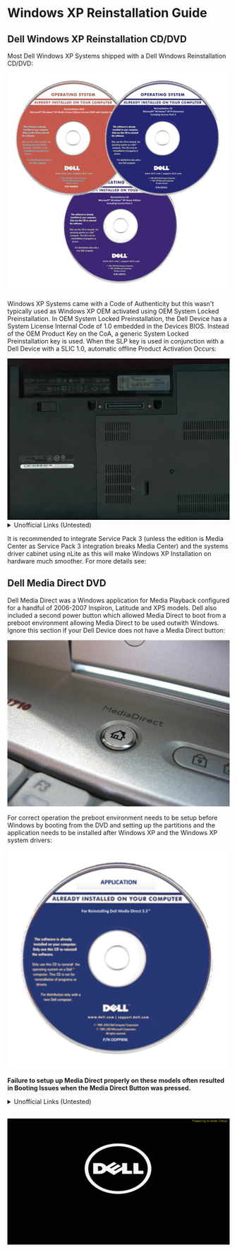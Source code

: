 # Windows XP Reinstallation Guide

## Dell Windows XP Reinstallation CD/DVD

Most Dell Windows XP Systems shipped with a Dell Windows Reinstallation CD/DVD:

<img src='./images/img_001.png' alt='img_001' width='600'/>

Windows XP Systems came with a Code of Authenticity but this wasn't typically used as Windows XP OEM activated using OEM System Locked Preinstallation. In OEM System Locked Preinstallation, the Dell Device has a System License Internal Code of 1.0 embedded in the Devices BIOS. Instead of the OEM Product Key on the CoA, a generic System Locked Preinstallation key is used. When the SLP key is used in conjunction with a Dell Device with a SLIC 1.0, automatic offline Product Activation Occurs:

<img src='./images/img_002.png' alt='img_002' width='600'/>

<details>
  <summary>Unofficial Links (Untested)</summary>

Unofficially a copy of the Dell Windows XP Reinstallation ISO appears to be listed here:

* [Archive Org Dell Windows XP SP3 Professional Reinstallation ISO](https://archive.org/details/dell.-xp-pro-sp-3)
* [Archive Org Dell Windows XP SP2 Home Reinstallation ISO](https://archive.org/details/dell-xp-home-sp-2)
* [Archive Org Dell Windows XP SP2 Media Center Reinstallation ISO](https://archive.org/details/xp-mce-sp-2)

For best results use a CD/DVD.

</details>

It is recommended to integrate Service Pack 3 (unless the edition is Media Center as Service Pack 3 integration breaks Media Center) and the systems driver cabinet using nLite as this will make Windows XP Installation on hardware much smoother. For more details see:





## Dell Media Direct DVD

Dell Media Direct was a Windows application for Media Playback configured for a handful of 2006-2007 Inspiron, Latitude and XPS models. Dell also included a second power button which allowed Media Direct to boot from a preboot environment allowing Media Direct to be used outwith Windows. Ignore this section if your Dell Device does not have a Media Direct button:

<img src='./images/img_003.png' alt='img_003' width='600'/>

For correct operation the preboot environment needs to be setup before Windows by booting from the DVD and setting up the partitions and the application needs to be installed after Windows XP and the Windows XP system drivers:

<img src='./images/img_004.png' alt='img_004' width='600'/>

**Failure to setup up Media Direct properly on these models often resulted in Booting Issues when the Media Direct Button was pressed.**

<details>
  <summary>Unofficial Links (Untested)</summary>

For Inspiron 640M, 6400/E1505, 9400/E1705, XPS M1210, XPS M1710, XPS M2010:

* [Media Direct 3.3 ISO](https://archive.org/details/dell-media-direct-3.3)

For Inspiron 1420, 1520, 1720, 6400, XPS M1210
M1330, Latitude D620 and Latitude D630:

* [Dell Media Direct 3.3](https://archive.org/details/media-direct-restore)

For Vostro 1400, 1500, 1700:


For Inspiron 1525, XPS M1330, M1530, M1730 and Latitude D830:

* [Dell Media Direct 3.5](https://archive.org/details/DellMediaDirect3.5ReinstallDVDForInspiron)

</details>

## 

<img src='./images/img_005.png' alt='img_005' width='600'/>